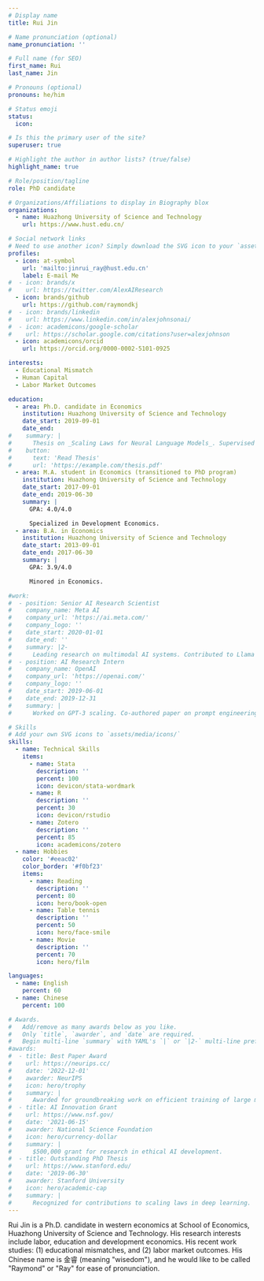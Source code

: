 ```yaml
---
# Display name
title: Rui Jin

# Name pronunciation (optional)
name_pronunciation: ''

# Full name (for SEO)
first_name: Rui
last_name: Jin

# Pronouns (optional)
pronouns: he/him

# Status emoji
status:
  icon: 

# Is this the primary user of the site?
superuser: true

# Highlight the author in author lists? (true/false)
highlight_name: true

# Role/position/tagline
role: PhD candidate

# Organizations/Affiliations to display in Biography blox
organizations:
  - name: Huazhong University of Science and Technology
    url: https://www.hust.edu.cn/

# Social network links
# Need to use another icon? Simply download the SVG icon to your `assets/media/icons/` folder.
profiles:
  - icon: at-symbol
    url: 'mailto:jinrui_ray@hust.edu.cn'
    label: E-mail Me
#  - icon: brands/x
#    url: https://twitter.com/AlexAIResearch
  - icon: brands/github
    url: https://github.com/raymondkj
#  - icon: brands/linkedin
#    url: https://www.linkedin.com/in/alexjohnsonai/
#  - icon: academicons/google-scholar
#    url: https://scholar.google.com/citations?user=alexjohnson
  - icon: academicons/orcid
    url: https://orcid.org/0000-0002-5101-0925

interests:
  - Educational Mismatch
  - Human Capital
  - Labor Market Outcomes

education:
  - area: Ph.D. candidate in Economics
    institution: Huazhong University of Science and Technology
    date_start: 2019-09-01
    date_end: 
#    summary: |
#      Thesis on _Scaling Laws for Neural Language Models_. Supervised by Prof. Andrew Ng. Published 5 papers in NeurIPS and ICML, with 2 best paper awards.
#    button:
#      text: 'Read Thesis'
#      url: 'https://example.com/thesis.pdf'
  - area: M.A. student in Economics (transitioned to PhD program)
    institution: Huazhong University of Science and Technology
    date_start: 2017-09-01
    date_end: 2019-06-30
    summary: |
      GPA: 4.0/4.0

      Specialized in Development Economics.
  - area: B.A. in Economics
    institution: Huazhong University of Science and Technology
    date_start: 2013-09-01
    date_end: 2017-06-30
    summary: |
      GPA: 3.9/4.0

      Minored in Economics.

#work:
#  - position: Senior AI Research Scientist
#    company_name: Meta AI
#    company_url: 'https://ai.meta.com/'
#    company_logo: ''
#    date_start: 2020-01-01
#    date_end: ''
#    summary: |2-
#      Leading research on multimodal AI systems. Contributed to Llama 2 and other open-source models. 50+ citations in 3 years.
#  - position: AI Research Intern
#    company_name: OpenAI
#    company_url: 'https://openai.com/'
#    company_logo: ''
#    date_start: 2019-06-01
#    date_end: 2019-12-31
#    summary: |
#      Worked on GPT-3 scaling. Co-authored paper on prompt engineering.

# Skills
# Add your own SVG icons to `assets/media/icons/`
skills:
  - name: Technical Skills
    items:
      - name: Stata
        description: ''
        percent: 100
        icon: devicon/stata-wordmark
      - name: R
        description: ''
        percent: 30
        icon: devicon/rstudio
      - name: Zotero
        description: ''
        percent: 85
        icon: academicons/zotero
  - name: Hobbies
    color: '#eeac02'
    color_border: '#f0bf23'
    items:
      - name: Reading
        description: ''
        percent: 80
        icon: hero/book-open
      - name: Table tennis
        description: ''
        percent: 50
        icon: hero/face-smile
      - name: Movie
        description: ''
        percent: 70
        icon: hero/film

languages:
  - name: English
    percent: 60
  - name: Chinese
    percent: 100

# Awards.
#   Add/remove as many awards below as you like.
#   Only `title`, `awarder`, and `date` are required.
#   Begin multi-line `summary` with YAML's `|` or `|2-` multi-line prefix and indent 2 spaces below.
#awards:
#  - title: Best Paper Award
#    url: https://neurips.cc/
#    date: '2022-12-01'
#    awarder: NeurIPS
#    icon: hero/trophy
#    summary: |
#      Awarded for groundbreaking work on efficient training of large models.
#  - title: AI Innovation Grant
#    url: https://www.nsf.gov/
#    date: '2021-06-15'
#    awarder: National Science Foundation
#    icon: hero/currency-dollar
#    summary: |
#      $500,000 grant for research in ethical AI development.
#  - title: Outstanding PhD Thesis
#    url: https://www.stanford.edu/
#    date: '2019-06-30'
#    awarder: Stanford University
#    icon: hero/academic-cap
#    summary: |
#      Recognized for contributions to scaling laws in deep learning.
---
```


Rui Jin is a Ph.D. candidate in western economics at School of Economics, Huazhong University of Science and Technology. His research interests include labor, education and development economics. His recent work studies: (1) educational mismatches, and (2) labor market outcomes. His Chinese name is 金睿 (meaning "wisedom"), and he would like to be called "Raymond" or "Ray" for ease of pronunciation.
